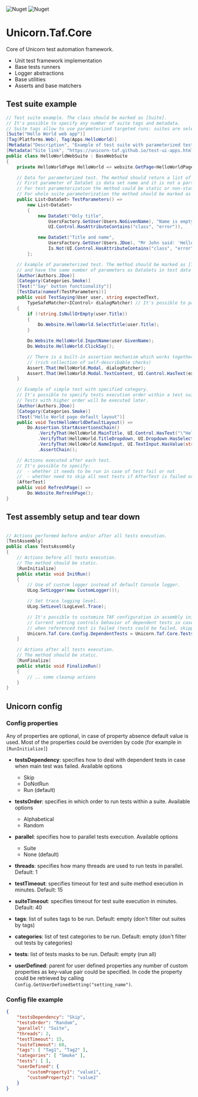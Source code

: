 ![Nuget](https://img.shields.io/nuget/v/Unicorn.Taf.Core?style=plastic) ![Nuget](https://img.shields.io/nuget/dt/Unicorn.Taf.Core?style=plastic)

# Unicorn.Taf.Core

Core of Unicorn test automation framework.

* Unit test framework implementation
* Base tests runners
* Logger abstractions
* Base utilities
* Asserts and base matchers

## Test suite example

```csharp
// Test suite example. The class should be marked as [Suite].
// It's possible to specify any number of suite tags and metadata.
// Suite tags allow to use parameterized targeted runs: suites are selected based on specific tags presence.
[Suite("Hello World web app")]
[Tag(Platforms.Web), Tag(Apps.HelloWorld)]
[Metadata("Description", "Example of test suite with parameterized test.")]
[Metadata("Site link", "https://unicorn-taf.github.io/test-ui-apps.html")]
public class HelloWorldWebSuite : BaseWebSuite
{
    private HelloWorldPage HelloWorld => website.GetPage<HelloWorldPage>();

    // Data for parameterized test. The method should return a list of DataSet.
    // First parameter of DataSet is data set name and it is not a part of test data.
    // For test parameterization the method could be static or non-static.
    // For whole suite parameterization the method should be marked as [SuiteData] and be static.
    public List<DataSet> TestParameters() =>
        new List<DataSet>
        {
            new DataSet("Only title", 
                UsersFactory.GetUser(Users.NoGivenName), "Name is empty",
                UI.Control.HasAttributeContains("class", "error")),

            new DataSet("Title and name", 
                UsersFactory.GetUser(Users.JDoe), "Mr John said: 'Hello World!'", 
                Is.Not(UI.Control.HasAttributeContains("class", "error"))),
        };

    // Example of parameterized test. The method should be marked as [Test]
    // and have the same number of parameters as DataSets in test data (ignoring data set name).
    [Author(Authors.JDoe)]
    [Category(Categories.Smoke)]
    [Test("'Say' button functionality")]
    [TestData(nameof(TestParameters))]
    public void TestSaying(User user, string expectedText,
        TypeSafeMatcher<IControl> dialogMatcher) // It's possible to parameterize even matchers
    {
        if (!string.IsNullOrEmpty(user.Title))
        {
            Do.Website.HelloWorld.SelectTitle(user.Title);
        }

        Do.Website.HelloWorld.InputName(user.GivenName);
        Do.Website.HelloWorld.ClickSay();

        // There is a built-in assertion mechanism which works together with matchers 
        // (rich collection of self-describable checks)
        Assert.That(HelloWorld.Modal, dialogMatcher);
        Assert.That(HelloWorld.Modal.TextContent, UI.Control.HasText(expectedText));
    }

    // Example of simple test with specified category.
    // It's possible to specify tests execution order within a test suite using [Order].
    // Tests with higher order will be executed later.
    [Author(Authors.JDoe)]
    [Category(Categories.Smoke)]
    [Test("Hello World page default layout")]
    public void TestHelloWorldDefaultLayout() =>
        Do.Assertion.StartAssertionsChain()
            .VerifyThat(HelloWorld.MainTitle, UI.Control.HasText("\"Hello World\" app"))
            .VerifyThat(HelloWorld.TitleDropdown, UI.Dropdown.HasSelectedValue("Nothing selected"))
            .VerifyThat(HelloWorld.NameInput, UI.TextInput.HasValue(string.Empty))
            .AssertChain();

    // Actions executed after each test.
    // It's possible to specify:
    //  - whether it needs to be run in case of test fail or not
    //  - whether need to skip all next tests if AfterTest is failed or not
    [AfterTest]
    public void RefreshPage() =>
        Do.Website.RefreshPage();
}
```

## Test assembly setup and tear down

```csharp

// Actions performed before and/or after all tests execution.
[TestAssembly]
public class TestsAssembly
{
    // Actions before all tests execution.
    // The method should be static.
    [RunInitialize]
    public static void InitRun()
    {
        // Use of custom logger instead of default Console logger.
        ULog.SetLogger(new CustomLogger());

        // Set trace logging level.
        ULog.SetLevel(LogLevel.Trace);

        // It's possible to customize TAF configuration in assembly init. 
        // Current setting controls behavior of dependent tests in case 
        // when referenced test is failed (tests could be failed, skipped or not run)
        Unicorn.Taf.Core.Config.DependentTests = Unicorn.Taf.Core.TestsDependency.Skip;
    }

    // Actions after all tests execution.
    // The method should be static.
    [RunFinalize]
    public static void FinalizeRun()
    {
        // .. some cleanup actions
    }
}
```

## Unicorn config

### Config properties
Any of properties are optional, in case of property absence default value is used. Most of the properties could be overriden by code (for example in `[RunInitialize]`)

 - **testsDependency**: specifies how to deal with dependent tests in case when main test was failed. Available options
    - Skip
    - DoNotRun
    - Run (default)

 - **testsOrder**: specifies in which order to run tests within a suite. Available options
    - Alphabetical
    - Random

 - **parallel**: specifies how to parallel tests execution. Available options
    - Suite
    - None (default)

 - **threads**: specifies how many threads are used to run tests in parallel. Default: 1
 - **testTimeout**: specifies timeout for test and suite method execution in minutes. Default: 15
 - **suiteTimeout**: specifies timeout for test suite execution in minutes. Default: 40
 - **tags**: list of suites tags to be run. Default: empty (don't filter out suites by tags)
 - **categories**: list of test categories to be run. Default: empty (don't filter out tests by categories)
 - **tests**: list of tests masks to be run. Default: empty (run all)

 - **userDefined**: parent for user defined properties
any number of custom properties as key-value pair could be specified. In code the property could be retrieved by calling `Config.GetUserDefinedSetting("setting_name")`.

### Config file example
```json
{
    "testsDependency": "Skip",
    "testsOrder": "Random",
    "parallel": "Suite",
    "threads": 2,
    "testTimeout": 15,
    "suiteTimeout": 60,
    "tags": [ "Tag1", "Tag2" ],
    "categories": [ "Smoke" ],
    "tests": [ ],
    "userDefined": {
        "customProperty1": "value1",
        "customProperty2": "value2"
    }
}
```